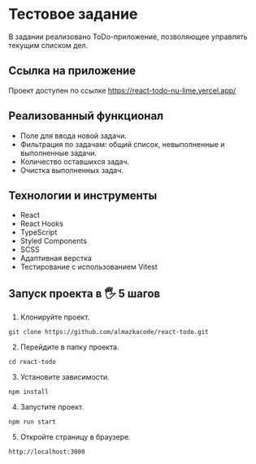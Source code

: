 # Тестовое задание

В задании реализовано ToDo-приложение, позволяющее управлять текущим списком дел.

## Ссылка на приложение

Проект доступен по ссылке https://react-todo-nu-lime.vercel.app/

## Реализованный функционал

- Поле для ввода новой задачи.
- Фильтрация по задачам: общий список, невыполненные и выполненные задачи.
- Количество оставшихся задач.
- Очистка выполненных задач.

## Технологии и инструменты

- React
- React Нooks
- TypeScript
- Styled Components
- SCSS
- Адаптивная верстка
- Тестирование с использованием Vitest

## Запуск проекта в 🖐 5 шагов

1. Клонируйте проект.

```
git clone https://github.com/almazkacode/react-todo.git
```

2. Перейдите в папку проекта.

```
cd react-todo
```

3. Установите зависимости.

```
npm install
```

4. Запустите проект.

```
npm run start
```

5. Откройте страницу в браузере.

```
http://localhost:3000
```
